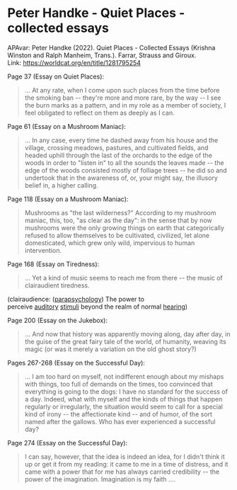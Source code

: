 # Peter Handke - Quiet Places - collected essays

APAvar: Peter Handke (2022). Quiet Places - Collected Essays (Krishna Winston and Ralph Manheim, Trans.). Farrar, Strauss and Giroux.  
Link: <https://worldcat.org/en/title/1281795254>

Page 37 (Essay on Quiet Places):

> ... At any rate, when I come upon such places from the time before the smoking ban -- they're more and more rare, by the way -- I see the burn marks as a pattern, and in my role as a member of society, I feel obligated to reflect on them as deeply as I can.

Page 61 (Essay on a Mushroom Maniac):

> ... In any case, every time he dashed away from his house and the village, crossing meadows, pastures, and cultivated fields, and headed uphill through the last of the orchards to the edge of the woods in order to "listen in" to all the sounds the leaves made -- the edge of the woods consisted mostly of folliage trees -- he did so and undertook that in the awareness of, or, your might say, the illusory belief in, a higher calling.

Page 118 (Essay on a Mushroom Maniac):

> Mushrooms as "the last wilderness?" According to my mushroom maniac, this, too, "as clear as the day": in the sense that by now mushrooms were the only growing things on earth that categorically refused to allow themselves to be cultivated, civilized, let alone domesticated, which grew only wild, impervious to human intervention.

Page 168 (Essay on Tiredness):

> ... Yet a kind of music seems to reach me from there -- the music of clairaudient tiredness. 

   (clairaudience: ([parapsychology](https://en.wiktionary.org/wiki/parapsychology "parapsychology")) The power to perceive [auditory](https://en.wiktionary.org/wiki/auditory "auditory") [stimuli](https://en.wiktionary.org/wiki/stimuli "stimuli") beyond the realm of normal [hearing](https://en.wiktionary.org/wiki/hearing "hearing"))

Page 200 (Essay on the Jukebox):

 > ... And now that history was apparently moving along, day after day, in the guise of the great fairy tale of the world, of humanity, weaving its magic (or was it merely a variation on the old ghost story?)
 
 Pages 267-268 (Essay on the Successful Day):

> ... I am too hard on myself, not indifferent enough about my mishaps with things, too full of demands on the times, too convinced that everything is going to the dogs: I have no standard for the success of a day. Indeed, what with myself and the kinds of things that happen regularly or irregularly, the situation would seem to call for a special kind of irony -- the affectionate kind -- and of humor, of the sort named after the gallows. Who has ever experienced a successful day?

Page 274 (Essay on the Successful Day):

> I can say, however, that the idea is indeed an idea, for I didn't think it up or get it from my reading: it came to me in a time of distress, and it came with a power that for me has always carried credibility -- the power of the imagination. Imagination is my faith ....

